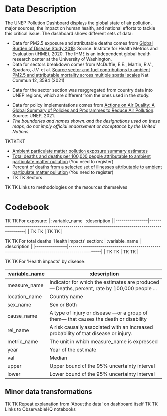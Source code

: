 # Data Description
The UNEP Pollution Dashboard displays the global state of air pollution, major sources, the impact on human health, and national efforts to tackle this critical issue. The dashboard shows different sets of data:

* Data for PM2.5 exposure and attributable deaths comes from [Global Burden of Disease Study 2019](https://vizhub.healthdata.org/gbd-results/). Source: Institute for Health Metrics and Evaluation (IHME), 2020. The IHME is an independent global health research center at the University of Washington. 
* Data for sectors breakdown comes from McDuffie, E.E., Martin, R.V., Spadaro, J.V. et al. [Source sector and fuel contributions to ambient PM2.5 and attributable mortality across multiple spatial scales](https://www.nature.com/articles/s41467-021-23853-y) Nat Commun 12, 3594 (2021)
 -  Data for the sector section was reaggregated from country data into UNEP regions, which are different from the ones used in the study.
* Data for policy implementations comes from [Actions on Air Quality: A Global Summary of Policies and Programmes to Reduce Air Pollution](https://www.unep.org/resources/report/actions-air-quality-global-summary-policies-and-programmes-reduce-air-pollution). Source: UNEP, 2021. 
* <em>The boundaries and names shown, and the designations used on these maps, do not imply official endorsement or acceptance by the United Nations.</em>

TKTKTKT
* [Ambient particulate matter pollution exposure summary estimates](https://ghdx.healthdata.org/sites/default/files/record-attached-files/IHME_GBD_2019_AIR_POLLUTION_1990_2019_PM.zip)
* [Total deaths and deaths per 100,000 people attributable to ambient particulate matter pullution](https://vizhub.healthdata.org/gbd-results?params=gbd-api-2019-permalink/6e3468190433cfde61c4d81616db6945) (You need to register)
* [Percent of deaths from a selected set of illnesses attributable to ambient particulate matter pullution](https://vizhub.healthdata.org/gbd-results/?params=gbd-api-2019-permalink/0e754a60c0fefcbbe6801c994e9ab274) (You need to register)
* TK TK Sectors

TK TK Links to methodologies on the resources themselves

# Codebook
TK TK For exposure:
| :variable_name | :description                                                                                 |
|----------------|----------------------------------------------------------------------------------------------|
| TK TK          | TK TK                                                                                        |

TK TK For total deaths 'Health impacts' section:
| :variable_name | :description                                                                                 |
|----------------|----------------------------------------------------------------------------------------------|
| TK TK          | TK TK                                                                                        |

TK TK For 'Health impacts' by disease:

| :variable_name | :description                                                                                 |
|----------------|----------------------------------------------------------------------------------------------|
| measure_name   | Indicator for which the estimates are produced — Deaths, percent, rate by 100,000 people ... |
| location_name  | Country name                                                                                 |
| sex_name       | Sex or Both                                                                                  |
| cause_name     | A type of injury or disease —or a group of them— that causes the death or disability         |
| rei_name       | A risk causally associated with an increased probability of that disease or injury.          |
| metric_name    | The unit in which measure_name is expressed                                                  |
| year           | Year of the estimate                                                                         |
| val            | Median                                                                                       |
| upper          | Upper bound of the 95% uncertainty interval                                                  |
| lower          | Lower bound of the 95% uncertainty interval                                                  |

## Minor data transformations
TK TK Repeat explanation from 'About the data' on dashboard itself
TK TK Links to ObservableHQ notebooks
